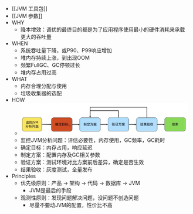 - [[JVM 工具包]]
- [[JVM 参数]]
- WHY
	- 降本增效：调优的最终目的都是为了应用程序使用最小的硬件消耗来承载更大的吞吐量
- WHEN
	- 系统吞吐量下降，或P90、P99响应增加
	- 堆内存持续上涨，到出现OOM
	- 频繁FullGC、GC停顿过长
	- 堆内存占用过高
- WHAT
	- 内存合理分配与使用
	- 垃圾收集器的选配
- HOW
	- ![image.png](../assets/image_1700127125766_0.png)
	- 监控JVM分析问题：评估必要性，内存使用，GC频率，GC耗时
	- 确定目标：内存占用，响应延迟
	- 制定方案：配置内存及GC相关参数
	- 验证方案：测试环境对比方案前后差异，确定是否生效
	- 结果验收：灰度测试，全量发布
- Principles
	- 优先级原则：产品 -> 架构 -> 代码 -> 数据库 -> JVM
		- JVM是最后的手段
	- 观测性原则：发现问题解决问题，没问题不创造问题
		- 尽量不要动JVM的配置，性价比不高